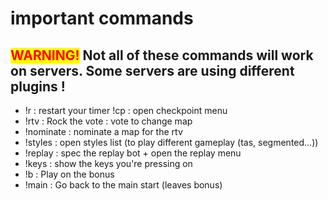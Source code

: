 # important commands

## <mark style="color:red;">WARNING!</mark> Not all of these commands will work on servers. Some servers are using different plugins !

* !r : restart your timer !cp : open checkpoint menu&#x20;
* !rtv : Rock the vote : vote to change map&#x20;
* !nominate : nominate a map for the rtv&#x20;
* !styles : open styles list (to play different gameplay (tas, segmented...))&#x20;
* !replay : spec the replay bot + open the replay menu &#x20;
* !keys : show the keys you're pressing on&#x20;
* !b : Play on the bonus&#x20;
* !main : Go back to the main start (leaves bonus)&#x20;

